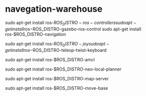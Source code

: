 # navegation-warehouse

sudo apt-get install ros-$ROS_DISTRO-ros-controllers
sudo apt-get install ros-$ROS_DISTRO-gazebo-ros-control
sudo apt-get install ros-$ROS_DISTRO-navigation

sudo apt-get install ros-$ROS_DISTRO-joy
sudo apt-get install ros-$ROS_DISTRO-teleop-twist-keyboard

sudo apt-get install ros-$ROS_DISTRO-amcl

sudo apt-get install ros-$ROS_DISTRO-neo-local-planner

sudo apt-get install ros-$ROS_DISTRO-map-server

sudo apt-get install ros-$ROS_DISTRO-move-base
